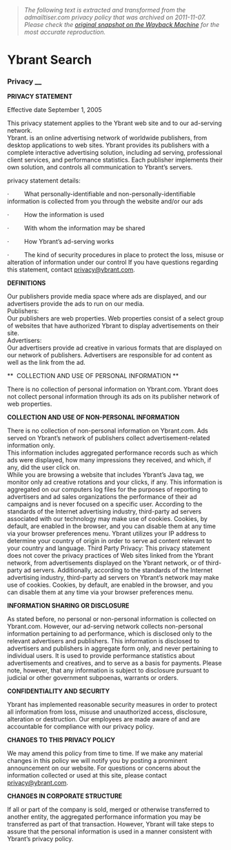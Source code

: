 > *The following text is extracted and transformed from the admailtiser.com privacy policy that was archived on 2011-11-07. Please check the [original snapshot on the Wayback Machine](https://web.archive.org/web/20111107083447id_/http%3A//results.searchoverthenet.com/stc_privacy.htm) for the most accurate reproduction.*

# Ybrant Search

### Privacy __

**PRIVACY STATEMENT**

Effective date September 1, 2005 

This privacy statement applies to the Ybrant web site and to our ad-serving network.  
Ybrant. is an online advertising network of worldwide publishers, from desktop applications to web sites. Ybrant provides its publishers with a complete interactive advertising solution, including ad serving, professional client services, and performance statistics. Each publisher implements their own solution, and controls all communication to Ybrant’s servers. 

privacy statement details:

·         What personally-identifiable and non-personally-identifiable information is collected from you through the website and/or our ads

·         How the information is used

·         With whom the information may be shared

·         How Ybrant’s ad-serving works

·         The kind of security procedures in place to protect the loss, misuse or alteration of information under our control If you have questions regarding this statement, contact [privacy@ybrant.com](mailto:privacy@Ybrant.com).

**DEFINITIONS**

Our publishers provide media space where ads are displayed, and our advertisers provide the ads to run on our media.  
Publishers:  
Our publishers are web properties. Web properties consist of a select group of websites that have authorized Ybrant to display advertisements on their site.  
Advertisers:  
Our advertisers provide ad creative in various formats that are displayed on our network of publishers. Advertisers are responsible for ad content as well as the link from the ad.

**  COLLECTION AND USE OF PERSONAL INFORMATION **

There is no collection of personal information on Ybrant.com. Ybrant does not collect personal information through its ads on its publisher network of web properties. 

**COLLECTION AND USE OF NON-PERSONAL INFORMATION**

There is no collection of non-personal information on Ybrant.com. Ads served on Ybrant’s network of publishers collect advertisement-related information only.  
This information includes aggregated performance records such as which ads were displayed, how many impressions they received, and which, if any, did the user click on.  
While you are browsing a website that includes Ybrant’s Java tag, we monitor only ad creative rotations and your clicks, if any. This information is aggregated on our computers log files for the purposes of reporting to advertisers and ad sales organizations the performance of their ad campaigns and is never focused on a specific user. According to the standards of the Internet advertising industry, third-party ad servers associated with our technology may make use of cookies. Cookies, by default, are enabled in the browser, and you can disable them at any time via your browser preferences menu. Ybrant utilizes your IP address to determine your country of origin in order to serve ad content relevant to your country and language. Third Party Privacy: This privacy statement does not cover the privacy practices of Web sites linked from the Ybrant network, from advertisements displayed on the Ybrant network, or of third-party ad servers. Additionally, according to the standards of the Internet advertising industry, third-party ad servers on Ybrant’s network may make use of cookies. Cookies, by default, are enabled in the browser, and you can disable them at any time via your browser preferences menu.

**INFORMATION SHARING OR DISCLOSURE**

As stated before, no personal or non-personal information is collected on Ybrant.com. However, our ad-serving network collects non-personal information pertaining to ad performance, which is disclosed only to the relevant advertisers and publishers. This information is disclosed to advertisers and publishers in aggregate form only, and never pertaining to individual users. It is used to provide performance statistics about advertisements and creatives, and to serve as a basis for payments. Please note, however, that any information is subject to disclosure pursuant to judicial or other government subpoenas, warrants or orders. 

**CONFIDENTIALITY AND SECURITY**

Ybrant has implemented reasonable security measures in order to protect all information from loss, misuse and unauthorized access, disclosure, alteration or destruction. Our employees are made aware of and are accountable for compliance with our privacy policy. 

**CHANGES TO THIS PRIVACY POLICY**

We may amend this policy from time to time. If we make any material changes in this policy we will notify you by posting a prominent announcement on our website. For questions or concerns about the information collected or used at this site, please contact [privacy@ybrant.com](mailto:privacy@Ybrant.com). 

**CHANGES IN CORPORATE STRUCTURE**

If all or part of the company is sold, merged or otherwise transferred to another entity, the aggregated performance information you may be transferred as part of that transaction. However, Ybrant will take steps to assure that the personal information is used in a manner consistent with Ybrant’s privacy policy. 
